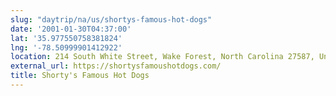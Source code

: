 ```yaml
---
slug: "daytrip/na/us/shortys-famous-hot-dogs"
date: '2001-01-30T04:37:00'
lat: '35.977550758381824'
lng: '-78.50999901412922'
location: 214 South White Street, Wake Forest, North Carolina 27587, United States
external_url: https://shortysfamoushotdogs.com/
title: Shorty's Famous Hot Dogs
---
```



